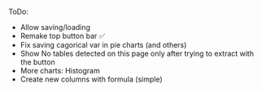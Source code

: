 ToDo:
- Allow saving/loading 
- Remake top button bar ✅
- Fix saving cagorical var in pie charts (and others)
- Show No tables detected on this page only after trying to extract with the button
- More charts: Histogram
- Create new columns with formula (simple)
